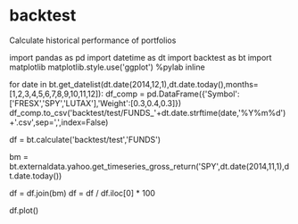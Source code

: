 # backtest
Calculate historical performance of portfolios

import pandas as pd
import datetime as dt
import backtest as bt
import matplotlib
matplotlib.style.use('ggplot')
%pylab inline

for date in bt.get_datelist(dt.date(2014,12,1),dt.date.today(),months=[1,2,3,4,5,6,7,8,9,10,11,12]):
    df_comp = pd.DataFrame({'Symbol':['FRESX','SPY','LUTAX'],'Weight':[0.3,0.4,0.3]})
    df_comp.to_csv('backtest/test/FUNDS_'+dt.date.strftime(date,'%Y%m%d')+'.csv',sep=',',index=False)
    
df = bt.calculate('backtest/test','FUNDS')

bm = bt.externaldata.yahoo.get_timeseries_gross_return('SPY',dt.date(2014,11,1),dt.date.today())

df = df.join(bm)
df = df / df.iloc[0] * 100

df.plot()
